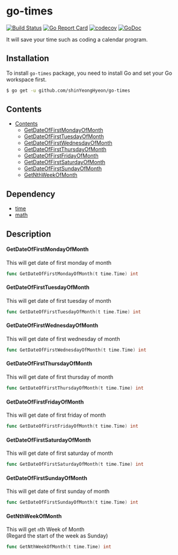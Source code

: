 # go-times
[![Build Status](https://travis-ci.com/shinYeongHyeon/go-times.svg?branch=master)](https://travis-ci.com/shinYeongHyeon/go-times)
[![Go Report Card](https://goreportcard.com/badge/github.com/shinYeongHyeon/go-times)](https://goreportcard.com/report/github.com/shinYeongHyeon/go-times)
[![codecov](https://codecov.io/gh/shinYeongHyeon/go-times/branch/master/graph/badge.svg?token=2A399RA25X)](https://codecov.io/gh/shinYeongHyeon/go-times)
[![GoDoc](https://pkg.go.dev/badge/github.com/shinYeongHyeon/go-times?status.svg)](https://pkg.go.dev/github.com/shinYeongHyeon/go-times@master)

It will save your time such as coding a calendar program.

## Installation
To install `go-times` package, you need to install Go and set your Go workspace first.
```sh
$ go get -u github.com/shinYeongHyeon/go-times
```

## Contents

- [Contents](#contents)
  - [GetDateOfFirstMondayOfMonth](#getDateOfFirstMondayOfMonth)
  - [GetDateOfFirstTuesdayOfMonth](#getDateOfFirstTuesdayOfMonth)
  - [GetDateOfFirstWednesdayOfMonth](#getDateOfFirstWednesdayOfMonth)
  - [GetDateOfFirstThursdayOfMonth](#getDateOfFirstThursdayOfMonth)
  - [GetDateOfFirstFridayOfMonth](#getDateOfFirstFridayOfMonth)
  - [GetDateOfFirstSaturdayOfMonth](#getDateOfFirstSaturdayOfMonth)
  - [GetDateOfFirstSundayOfMonth](#getDateOfFirstSundayOfMonth)
  - [GetNthWeekOfMonth](#getNthWeekOfMonth)
    
## Dependency
 - [time](https://golang.org/pkg/time/)
 - [math](https://pkg.go.dev/math)

## Description

#### GetDateOfFirstMondayOfMonth
This will get date of first monday of month
```go
func GetDateOfFirstMondayOfMonth(t time.Time) int
```

#### GetDateOfFirstTuesdayOfMonth
This will get date of first tuesday of month
```go
func GetDateOfFirstTuesdayOfMonth(t time.Time) int
```

#### GetDateOfFirstWednesdayOfMonth
This will get date of first wednesday of month
```go
func GetDateOfFirstWednesdayOfMonth(t time.Time) int
```

#### GetDateOfFirstThursdayOfMonth
This will get date of first thursday of month
```go
func GetDateOfFirstThursdayOfMonth(t time.Time) int
```

#### GetDateOfFirstFridayOfMonth
This will get date of first friday of month
```go
func GetDateOfFirstFridayOfMonth(t time.Time) int
```

#### GetDateOfFirstSaturdayOfMonth
This will get date of first saturday of month
```go
func GetDateOfFirstSaturdayOfMonth(t time.Time) int
```

#### GetDateOfFirstSundayOfMonth
This will get date of first sunday of month
```go
func GetDateOfFirstSundayOfMonth(t time.Time) int
```

#### GetNthWeekOfMonth
This will get `n`th Week of Month  
(Regard the start of the week as Sunday)
```go
func GetNthWeekOfMonth(t time.Time) int
```

